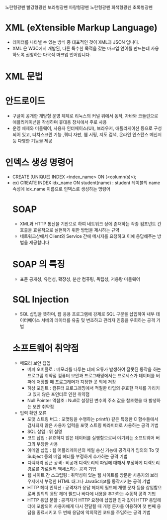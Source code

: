 <span class="bg-yellow"> 노란형광펜 </span>
<span class="bg-red"> 빨강형광펜 </span>
<span class="bg-green"> 보라형광펜 </span>
<span class="bg-blue"> 파랑형광펜 </span>
<span class="bg-yellow"> 노란형광펜 </span>
<span class="bg-gray"> 회색형광펜 </span>
<span class="bg-green"> 초록형광펜 </span>







# XML (eXtensible Markup Language)
- 데이터를 나타낼 수 있는 방식 중 대표적인 것이 XML과 JSON 입니다.
- XML 은 W3C에서 개발된, 다른 특수한 목적을 갖는 마크업 언어를 만드는데 사용하도록 권창하는 다목적 마크업 언어입니다.

# XML 문법

# 안드로이드
- 구글이 공개한 개방형 운영 체제로 리눅스의 커널 위에서 동작, 자바와 코들린으로 애플리케이션을 작성하며 휴대용 장치에서 주로 사용
- 운영 체제와 미들웨어, 사용자 인터페이스(UI), 브라우저, 애플리케이션 등으로 구성되어 있고, 터치스크린 기능 ,쿼티 자판, 웹 서핑, 지도 검색, 온라인 인스턴스 메신저 등 다영한 기능을 제공

# 인덱스 생성 명령어
- CREATE [UNIQUE] INDEX <index_name> ON <table name> (<column(s)>);
- ex) CREATE INDEX idx_name ON student(name)  : student 테이블의 name 속성에 idx_name 이름으로 인덱스로 생성하는 명령어
  
# SOAP
- XML과 HTTP 통신을 기반으로 하여 네트워크 상에 존재하는 각종 컴포넌트 간 호출을 효율적으로 실현하기 위한 방법을 제시하는 규약
- 네트워크상에서 Client와 Service 간에 메시지를 요청하고 이에 응답해주는 방법을 제공합니다
  
# SOAP 의 특징
- 표준 공개성, 유연성, 확장성, 분산 컴퓨팅, 독립성, 저용랑 미들웨어

# SQL Injection
- SQL 삽입을 뜻하며, 웹 응용 프로그램에 강제로 SQL 구문을 삽입하여 내부 데이터베이스 서베의 데이터를 유출 및 변조하고 관리자 인증을 우회하는 공격 기법
  
# 소프트웨어 취약점
- 메모리 보안 칩입
  - 버퍼 오버플로 : 메모리를 다루는 데에 오류가 발생하여 잘못된 동작을 하는 프로그램 취약점
                   컴퓨터 보안과 프로그래밍에서는 프로세스가 데이터를 버퍼에 저장할 때 프로그래머가 지정한 곳 외에 저장
  - 허상 포인트 : 컴퓨터 프로그래밍에서 적절한 타입의 유효한 객체를 가리키고 있지 않은 포인터로 인한 취약점
  - Null Pointer 역참조 : Null로 설정된 변수의 주소 값을 참조했을 때 발생하는 보안 취약점
- 입력 확인 오류
  - 포맷 스트링 버그 : 포맷팅을 수행하는 printf() 같은 특정한 C 함수들에서 검사되지 않은 사용자 입력을 포맷 스트링 파라미터로 사용하는 공격 기법
  - SQL 삽입 : 위 설명
  - 코드 삽입 : 유효하지 않은 데이터를 실행함으로써 야기되는 소프트웨어 버그의 부당한 사용
  - 이메일 삽입 : 웹 어플리케이션의 메일 송신 기능에 공격자가 임의의 To 및 Subject 등의 메일 헤더를 부정하게 추가하는 공격 기법
  - 디렉터리 접근 공격 : 비공개 디렉토리의 파일에 대해서 부정하게 디렉토리 경로를 가로질러 액세스하는 공격 기법
  - 웹 사이트 간 스크립팅 : 취약성이 있는 웹 사이트를 방문한 사용자의 브라우저에서 부정한 HTML 태그나 JavaScript를 동작시키는 공격 기법
  - HTTP 헤더 인젝션 : 공격자가 응답 헤더의 필드에 개행 문자 등을 삽입함으로써 임의의 응답 헤더 필드나 바다에 내용을 추가하는 수동적 공격 기법
  - HTTP 응답 분할 : 공격자가 HTTP 요청에 삽입한 인자 값이 HTTP 응답헤더에 포함되어 사용자에게 다시 전달될 때 개행 문자를 이용하여 첫 번째 응답을 종료시키고 두 번째 응답에 악의적인 코드를 주입하는 공격 기법

